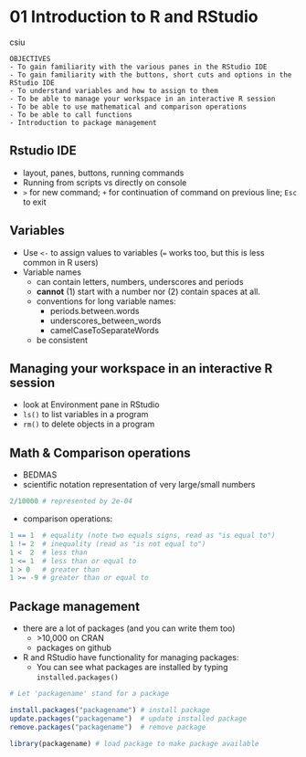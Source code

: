# 01 Introduction to R and RStudio
csiu  



```
OBJECTIVES
- To gain familiarity with the various panes in the RStudio IDE
- To gain familiarity with the buttons, short cuts and options in the RStudio IDE
- To understand variables and how to assign to them
- To be able to manage your workspace in an interactive R session
- To be able to use mathematical and comparison operations
- To be able to call functions
- Introduction to package management
```

## Rstudio IDE

- layout, panes, buttons, running commands
- Running from scripts vs directly on console
- `>` for new command; `+` for continuation of command on previous line; `Esc` to exit

## Variables

- Use `<-` to assign values to variables (`=` works too, but this is less common in R users)
- Variable names
    - can contain letters, numbers, underscores and periods
    - **cannot** (1) start with a number nor (2) contain spaces at all.
    - conventions for long variable names:
        - periods.between.words
        - underscores_between_words
        - camelCaseToSeparateWords
    - be consistent

## Managing your workspace in an interactive R session

- look at Environment pane in RStudio
- `ls()` to list variables in a program
- `rm()` to delete objects in a program

## Math & Comparison operations

- BEDMAS
- scientific notation representation of very large/small numbers


```r
2/10000 # represented by 2e-04
```

- comparison operations:


```r
1 == 1  # equality (note two equals signs, read as "is equal to")
1 != 2  # inequality (read as "is not equal to")
1 <  2  # less than
1 <= 1  # less than or equal to
1 > 0   # greater than
1 >= -9 # greater than or equal to
```

## Package management

- there are a lot of packages (and you can write them too)
    - \>10,000 on CRAN
    - packages on github
- R and RStudio have functionality for managing packages:
    - You can see what packages are installed by typing `installed.packages()`


```r
# Let 'packagename' stand for a package

install.packages("packagename") # install package
update.packages("packagename")  # update installed package
remove.packages("packagename")  # remove package

library(packagename) # load package to make package available
```
